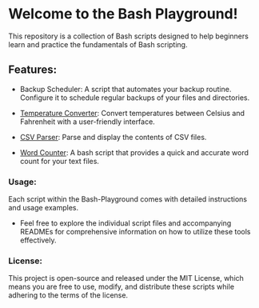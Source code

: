 # Welcome to the Bash Playground! 
This repository is a collection of Bash scripts designed to help beginners learn and practice the fundamentals of Bash scripting.

## Features:

- Backup Scheduler: A script that automates your backup routine. Configure it to schedule regular backups of your files and directories.

- [Temperature Converter](https://github.com/hyperFounder/Bash-Playground/blob/main/tmp_cnvrt.sh): Convert temperatures between Celsius and Fahrenheit with a user-friendly interface. 

- [CSV Parser](https://github.com/hyperFounder/Bash-Playground/blob/main/csv_parser.sh): Parse and display the contents of CSV files. 

- [Word Counter](https://github.com/hyperFounder/Bash-Playground/blob/main/bash_script.sh): A bash script that provides a quick and accurate word count for your text files.

### Usage:

Each script within the Bash-Playground comes with detailed instructions and usage examples. 
- Feel free to explore the individual script files and accompanying READMEs for comprehensive information on how to utilize these tools effectively.

### License:

This project is open-source and released under the MIT License, which means you are free to use, modify, and distribute these scripts while adhering to the terms of the license.
